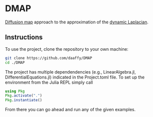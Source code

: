 # DMAP

<!-- [![Build Status](https://github.com/daaffy/DMAP.jl/actions/workflows/CI.yml/badge.svg?branch=main)](https://github.com/daaffy/DMAP.jl/actions/workflows/CI.yml?query=branch%3Amain)
[![Coverage](https://codecov.io/gh/daaffy/DMAP.jl/branch/main/graph/badge.svg)](https://codecov.io/gh/daaffy/DMAP.jl) -->

[Diffusion map](https://www.sciencedirect.com/science/article/pii/S1063520306000546) approach to the approximation of the [dynamic Laplacian](https://arxiv.org/abs/1411.7186). 

## Instructions
To use the project, clone the repository to your own machine:
```bash
git clone https://github.com/daaffy/DMAP
cd ./DMAP
```
The project has multiple dependendencies (e.g., LinearAlgebra.jl, DifferentialEquations.jl) indicated in the Project.toml file. To set up the environment from the Julia REPL simply call
```julia
using Pkg
Pkg.activate(".")
Pkg.instantiate()
```
From there you can go ahead and run any of the given examples.
